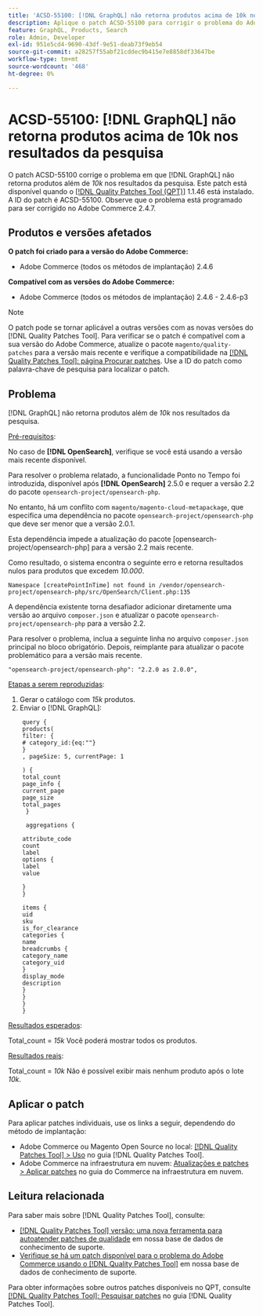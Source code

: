 ```yaml
---
title: 'ACSD-55100: [!DNL GraphQL] não retorna produtos acima de 10k nos resultados da pesquisa'
description: Aplique o patch ACSD-55100 para corrigir o problema do Adobe Commerce em que a GraphQL não retorna produtos além de *10k* nos resultados da pesquisa.
feature: GraphQL, Products, Search
role: Admin, Developer
exl-id: 951e5cd4-9690-43df-9e51-deab73f9eb54
source-git-commit: a28257f55abf21cddec9b415e7e8858df33647be
workflow-type: tm+mt
source-wordcount: '468'
ht-degree: 0%

---
```


# ACSD-55100: [!DNL GraphQL] não retorna produtos acima de 10k nos resultados da pesquisa

O patch ACSD-55100 corrige o problema em que [!DNL GraphQL] não retorna produtos além de *10k* nos resultados da pesquisa. Este patch está disponível quando o [[!DNL Quality Patches Tool (QPT)]](/help/announcements/adobe-commerce-announcements/magento-quality-patches-released-new-tool-to-self-serve-quality-patches.md) 1.1.46 está instalado. A ID do patch é ACSD-55100. Observe que o problema está programado para ser corrigido no Adobe Commerce 2.4.7.

## Produtos e versões afetados

**O patch foi criado para a versão do Adobe Commerce:**

* Adobe Commerce (todos os métodos de implantação) 2.4.6

**Compatível com as versões do Adobe Commerce:**

* Adobe Commerce (todos os métodos de implantação) 2.4.6 - 2.4.6-p3

>[!NOTE]
>
>O patch pode se tornar aplicável a outras versões com as novas versões do [!DNL Quality Patches Tool]. Para verificar se o patch é compatível com a sua versão do Adobe Commerce, atualize o pacote `magento/quality-patches` para a versão mais recente e verifique a compatibilidade na [[!DNL Quality Patches Tool]: página Procurar patches](https://experienceleague.adobe.com/tools/commerce-quality-patches/index.html). Use a ID do patch como palavra-chave de pesquisa para localizar o patch.

## Problema

[!DNL GraphQL] não retorna produtos além de *10k* nos resultados da pesquisa.

<u>Pré-requisitos</u>:

No caso de **[!DNL OpenSearch]**, verifique se você está usando a versão mais recente disponível.

Para resolver o problema relatado, a funcionalidade Ponto no Tempo foi introduzida, disponível após **[!DNL OpenSearch]** 2.5.0 e requer a versão 2.2 do pacote `opensearch-project/opensearch-php`.

No entanto, há um conflito com `magento/magento-cloud-metapackage`, que especifica uma dependência no pacote `opensearch-project/opensearch-php` que deve ser menor que a versão 2.0.1.


Esta dependência impede a atualização do pacote [opensearch-project/opensearch-php] para a versão 2.2 mais recente.

Como resultado, o sistema encontra o seguinte erro e retorna resultados nulos para produtos que excedem *10.000*.

`Namespace [createPointInTime] not found in /vendor/opensearch-project/opensearch-php/src/OpenSearch/Client.php:135`

A dependência existente torna desafiador adicionar diretamente uma versão ao arquivo `composer.json` e atualizar o pacote `opensearch-project/opensearch-php` para a versão 2.2.

Para resolver o problema, inclua a seguinte linha no arquivo `composer.json` principal no bloco obrigatório. Depois, reimplante para atualizar o pacote problemático para a versão mais recente.

`"opensearch-project/opensearch-php": "2.2.0 as 2.0.0",`

<u>Etapas a serem reproduzidas</u>:

1. Gerar o catálogo com *15k* produtos.
1. Enviar o [!DNL GraphQL]:

```
    query {
    products(
    filter: {
    # category_id:{eq:""}
    }
    , pageSize: 5, currentPage: 1

    ) {
    total_count
    page_info {
    current_page
    page_size
    total_pages
     }

     aggregations {

    attribute_code
    count
    label
    options {
    label
    value

    }
    }

    items {
    uid
    sku
    is_for_clearance
    categories {
    name
    breadcrumbs {
    category_name
    category_uid
    }
    display_mode
    description
    }
    }
    }
    }
```

<u>Resultados esperados</u>:

Total_count = *15k*
Você poderá mostrar todos os produtos.

<u>Resultados reais</u>:

Total_count = *10k*
Não é possível exibir mais nenhum produto após o lote *10k*.

## Aplicar o patch

Para aplicar patches individuais, use os links a seguir, dependendo do método de implantação:

* Adobe Commerce ou Magento Open Source no local: [[!DNL Quality Patches Tool] > Uso](https://experienceleague.adobe.com/docs/commerce-operations/tools/quality-patches-tool/usage.html) no guia [!DNL Quality Patches Tool].
* Adobe Commerce na infraestrutura em nuvem: [Atualizações e patches > Aplicar patches](https://experienceleague.adobe.com/docs/commerce-cloud-service/user-guide/develop/upgrade/apply-patches.html) no guia do Commerce na infraestrutura em nuvem.

## Leitura relacionada

Para saber mais sobre [!DNL Quality Patches Tool], consulte:

* [[!DNL Quality Patches Tool] versão: uma nova ferramenta para autoatender patches de qualidade](/help/announcements/adobe-commerce-announcements/magento-quality-patches-released-new-tool-to-self-serve-quality-patches.md) em nossa base de dados de conhecimento de suporte.
* [Verifique se há um patch disponível para o problema do Adobe Commerce usando o [!DNL Quality Patches Tool]](/help/support-tools/patches-available-in-qpt-tool/check-patch-for-magento-issue-with-magento-quality-patches.md) em nossa base de dados de conhecimento de suporte.

Para obter informações sobre outros patches disponíveis no QPT, consulte [[!DNL Quality Patches Tool]: Pesquisar patches](https://experienceleague.adobe.com/tools/commerce-quality-patches/index.html) no guia [!DNL Quality Patches Tool].
